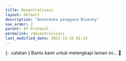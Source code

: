 ```yaml
---
title: Desentralisasi
layout: default
description: "Antarmuka pengguna Bluesky"
nav_order: 2
parent: AT Protocol
permalink: /desentralisasi
last_modified_date: 2023-12-15 01:13
---
```


{: .catatan }
Bantu kami untuk melengkapi laman ini... 🥺